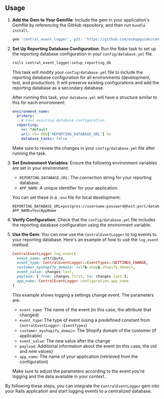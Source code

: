 ## Usage

1. **Add the Gem to Your Gemfile**: Include the gem in your application's Gemfile by referencing the GitHub repository, and then run `bundle install`.

   ```ruby
   gem 'central_event_logger', git: 'https://github.com/eshopguide/centralized-logging.git'
   ```

2. **Set Up Reporting Database Configuration**: Run the Rake task to set up the reporting database configuration in your `config/database.yml` file.

   ```bash
   rails central_event_logger:setup_reporting_db
   ```

   This task will modify your `config/database.yml` file to include the reporting database configuration for all environments (development, test, and production). It will preserve existing configurations and add the reporting database as a secondary database.

   After running this task, your `database.yml` will have a structure similar to this for each environment:

   ```yaml
   environment_name:
     primary:
       # Your existing database configuration
     reporting:
       <<: *default
       url: <%= ENV['REPORTING_DATABASE_URL'] %>
       database_tasks: false
   ```

   Make sure to review the changes in your `config/database.yml` file after running the task.

3. **Set Environment Variables**: Ensure the following environment variables are set in your environment:

   - `REPORTING_DATABASE_URL`: The connection string for your reporting database.
   - `APP_NAME`: A unique identifier for your application.

   You can set these in a `.env` file for local development:

   ```
   REPORTING_DATABASE_URL=postgres://username:password@host:port/database_name
   APP_NAME=YourAppName
   ```

4. **Verify Configuration**: Check that the `config/database.yml` file includes the reporting database configuration using the environment variable.

5. **Use the Gem**: You can now use the `CentralEventLogger` to log events to your reporting database. Here's an example of how to use the `log_event` method:

   ```ruby
   CentralEventLogger.log_event(
     event_name: attribute,
     event_type: CentralEventLogger::EventTypes::SETTINGS_CHANGE,
     customer_myshopify_domain: self&.shop&.shopify_domain,
     event_value: changes.last,
     payload: { from: changes.first, to: changes.last },
     app_name: CentralEventLogger.configuration.app_name
   )
   ```

   This example shows logging a settings change event. The parameters are:
   - `event_name`: The name of the event (in this case, the attribute that changed)
   - `event_type`: The type of event (using a predefined constant from `CentralEventLogger::EventTypes`)
   - `customer_myshopify_domain`: The Shopify domain of the customer (if applicable)
   - `event_value`: The new value after the change
   - `payload`: Additional information about the event (in this case, the old and new values)
   - `app_name`: The name of your application (retrieved from the configuration)

   Make sure to adjust the parameters according to the event you're logging and the data available in your context.

By following these steps, you can integrate the `CentralEventLogger` gem into your Rails application and start logging events to a centralized database.
